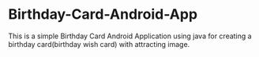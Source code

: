 # Birthday-Card-Android-App
This is a simple Birthday Card Android Application using java for creating a birthday card(birthday wish card) with attracting image.

